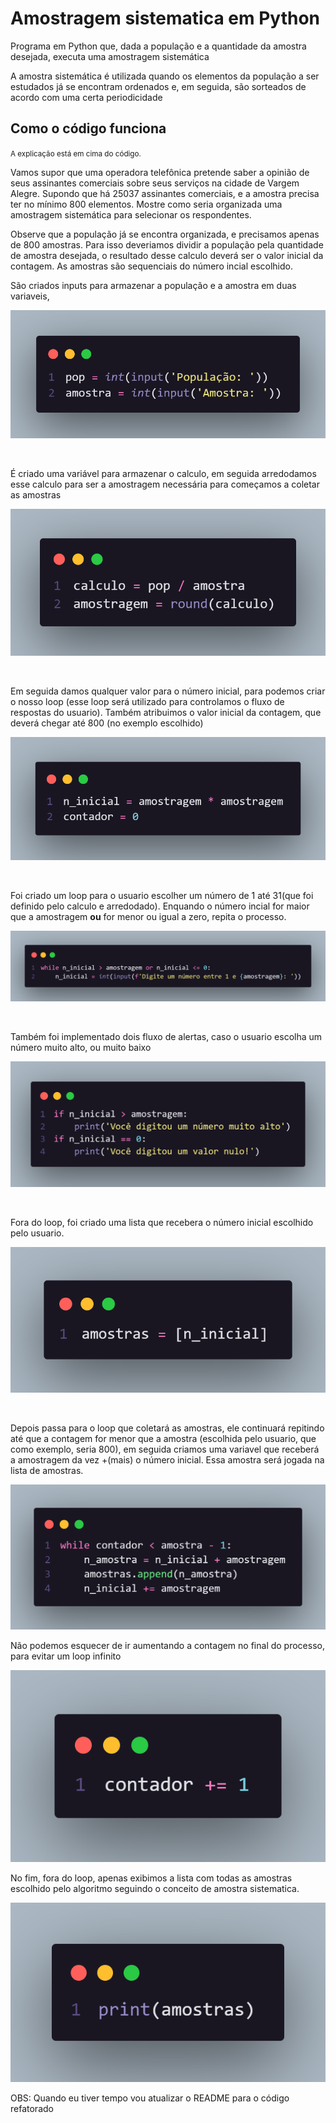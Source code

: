 <h1>Amostragem sistematica em Python</h1>

<p>
  Programa em Python que, dada a população e a quantidade da amostra desejada,
  executa uma amostragem sistemática
</p>
<p>
  A amostra sistemática é utilizada quando os elementos da população a ser
  estudados já se encontram ordenados e, em seguida, são sorteados de acordo com
  uma certa periodicidade
</p>

<h2>Como o código funciona</h2>
<p><small>A explicação está em cima do código.</small></p>
<p>
  Vamos supor que uma operadora telefônica pretende saber a opinião de seus
  assinantes comerciais sobre seus serviços na cidade de Vargem Alegre. Supondo
  que há 25037 assinantes comerciais, e a amostra precisa ter no mínimo 800
  elementos. Mostre como seria organizada uma amostragem sistemática para
  selecionar os respondentes.
</p>
<p>
  Observe que a população já se encontra organizada, e precisamos apenas de 800
  amostras. Para isso deveriamos dividir a população pela quantidade de amostra
  desejada, o resultado desse calculo deverá ser o valor inicial da contagem. As
  amostras são sequenciais do número incial escolhido.
</p>

<p>
  São criados inputs para armazenar a população e a amostra em duas variaveis,
</p>
<p align="center">
  <img src="img/inputs_pop_amos.png" alt="inputs da população e da amostra" />
</p>
<br />
<p>
  É criado uma variável para armazenar o calculo, em seguida arredodamos esse
  calculo para ser a amostragem necessária para começamos a coletar as amostras
</p>
<p align="center">
  <img src="img/calculo_amostragem.png" alt="calculos da amostragem" />
</p>
<br />
<p>
  Em seguida damos qualquer valor para o número inicial, para podemos criar o
  nosso loop (esse loop será utilizado para controlamos o fluxo de respostas do
  usuario). Também atribuimos o valor inicial da contagem, que deverá chegar até
  800 (no exemplo escolhido)
</p>
<p align="center">
  <img src="img/n_inicial.png" alt="número inicial e contador" />
</p>
<br />
<p>
  Foi criado um loop para o usuario escolher um número de 1 até 31(que foi
  definido pelo calculo e arredodado). Enquando o número incial for maior que a
  amostragem <strong>ou</strong> for menor ou igual a zero, repita o processo.
</p>
<p align="center">
  <img
    src="img/loop_n_inicial.png"
    alt="loop para escolher algum número inicial"
  />
</p>
<br />
<p>
  Também foi implementado dois fluxo de alertas, caso o usuario escolha um
  número muito alto, ou muito baixo
</p>
<p align="center">
  <img
    src="img/fluxo_n_inicial.png"
    alt="fluxo de alerta para o número incial"
  />
</p>
<br />
<p>
  Fora do loop, foi criado uma lista que recebera o número inicial escolhido
  pelo usuario.
</p>
<p align="center">
  <img src="img/lista_amostras.png" alt="lista de amostra definida" />
</p>
<br />
<p>
  Depois passa para o loop que coletará as amostras, ele continuará repitindo
  até que a contagem for menor que a amostra (escolhida pelo usuario, que como
  exemplo, seria 800), em seguida criamos uma variavel que receberá a amostragem
  da vez +(mais) o número inicial. Essa amostra será jogada na lista de
  amostras.
</p>
<p align="center">
  <img src="img/loop_amostra.png" alt="loop que coleta as ammostras" />
</p>
<p>
  Não podemos esquecer de ir aumentando a contagem no final do processo, para
  evitar um loop infinito
</p>
<p align="center">
  <img src="img/contador.png" alt="contador do loop" />
</p>
<p>
  No fim, fora do loop, apenas exibimos a lista com todas as amostras escolhido
  pelo algoritmo seguindo o conceito de amostra sistematica.
</p>
<p align="center">
  <img src="img/print_amostras.png" alt="lista de amostras" />
</p>
<p>OBS: Quando eu tiver tempo vou atualizar o README para o código refatorado</p>
